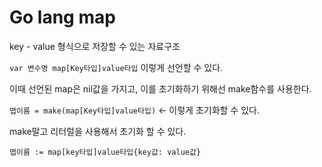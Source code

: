# Go lang map
key - value 형식으로 저장할 수 있는 자료구조

`var 변수명 map[Key타입]value타입` 이렇게 선언할 수 있다.

이때 선언된 map은 nil값을 가지고, 이를 초기화하기 위해선 make함수를 사용한다.

`맵이름 = make(map[Key타입]value타입)` <- 이렇게 초기화할 수 있다.

make말고 리터럴을 사용해서 초기화 할 수 있다.

`맵이름 := map[key타입]value타입{key값: value값}`